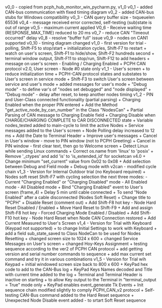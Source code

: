 v0_0  - copied from pcph_hub_monitor_win_pycharm.py, v1_0
v0_1  - added CAN-bus communication with fixed timing diagram
v0_2  - added CAN-bus stubs for Windows compatibility
v0_3  - CAN query buffer size - txqueuelen 65536
v0_4  - message received error corrected, self-testing (sub)state is out of range
v0_5  - maximum current applied
V0_6  - Receive waiting time (RESPONSE_MAX_TIME) reduced to 20 ms
v0_7  - reduce CAN "Timeout occurred" delay
v0_8  - resolve "buffer full" issue
v0_9  - nodes on CAN1 supported
v0_10 - timing diagram changed
v1_0  - first version for trial - polling, Shift-F5 to stop/start
	   + initialization cycles, Shift-F7 to restart
           + watch on user's screen, Shift-F1 to hide/show, Shift-F2 hundreds second
           + terminal window output, Shift-F11 to stop/run, Shift-F12 to add headers
           + message on user's screen - Enabling / Charging Enabled
	   + PCPH CAN protocol v2.0, User screen - Node #0 state only
v1_1 - User's screen
	   + to reduce initialization time
	   + PCPH-CAN protocol states and substates to User's screen in service mode
	   + Shift-F3 to switch User's screen between service and user's mode
	   + added messages for user's mode
	   + "Debug mode" - to define var's of "nodes set debugged" and "node displayed"
	   + "Debug mode" - delay after reset, to keep another nodes timing
v1_2 - PIN and User-Class connected functionality (partial parsing)
	   + Charging Enabled when the proper PIN entered
	   + Add the Method "get_active_node_by_can_number" in the Class "NodesCan"
	   + Partial Parsing of CAN message to Charging Enable field
	   + Charging Disable when CHARGE/CHARGING COMPLETE to CAR DISCONNECTED state
	   + Variable nodes_tested added to main-cycle to limit the active Nodes
	   + Service messages added to the User's screen
	   + Node Polling delay increased to 12 ms
	   + Add the Date to Terminal Header
	   + Improve user's messages
           + Cancel in User's window - move to PIN window (not to PCPH Greeting)
           + Cancel in PIN window - first clear text, then go to Welcome screen
           + Detect Linux while sending Linux commands
           + Correct os.name from 'linux' to 'posix'
	   + Remove '_ctypes' and add 'is' to 'is_extended_id' for socketcan v4.0
           + Change minimum "set_current" value from 0x02 to 0x08
	   + Add selection between Debug and Field mode
	   + Debug mode with v2can - modified cycle chain
v1_3 - Version for Internal Outdoor trial (no Keyboard required)
	   + Nodes soft reset Shift-F7 with cycling selection the next three modes:
		- Current "Charging Enabled" or "Charging Disabled" mode
		- All Enabled mode
		- All Disabled mode
	   + Bind "Charging Enabled" event to User's screen (frame_4)
	   + Delay 5 min until cable connected
	   + To send "Node Enabled" after a cable disconnected (Nodes Soft Reset)
	   + Change title to "PCPH"
	   + Disable Reset (comment out)
	   + Add Shift-F8 hot key - Node Hard Reset Disabled / Enabled
	   + Move Hard Reset to Shift-F9
	   + Add and assign Shift-F8 hot key - Forced Charging Mode Enabled / Disabled
	   + Add Shift-F10 hot key - Node Hard Reset when Node CAN Connection restored
	   + Add Current Measured to User's Screen
v1_4 - Version for Trial with Keyboard (Keypad not supported)
	   + to change Initial Settings to work with Keyboard
	   + add a field sub_state_saved to Class NodeCan to be used for Nodes Resetting
	   + changed screen size to 1024 x 600
	   + changed Service Messages on User's screen
	   + changed Hoy-Keys Assignment
	   + testing sequence according to the ver2 of PCPH CAN protocol
	   + add getting version and serial number commands to sequence
	   + add max current set command and try it in various combinations
v1_5 - Version for Trial wih Keypad
	   + initial windowed screen size back to 800 x 600
	   + KeyPad hex code to add to the CAN-Bus log
	   + KeyPad Keys Names decoded and Title with current time added to the log
	   + Terminal and Terminal Header is inactive on starting
	   + to allow Key output to the Terminal in "terminal_output = True" mode only
	   + KeyPad enables event_generate Tk Events
	   + Init sequence chain modified slightly to comply PCPH_CAN_v2 protocol
	   + Self-testing CAN-Bus command added to the Hard Reset sequence
	   + Unexpected Node Disable event added - to srtart Soft Reset sequence
